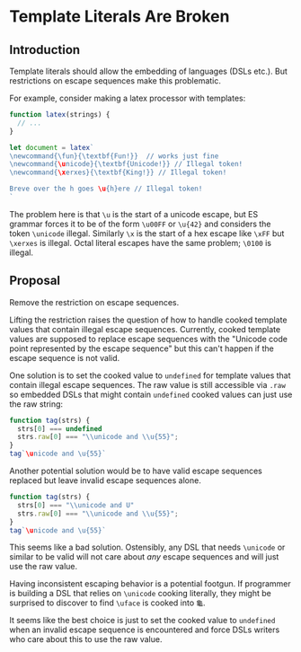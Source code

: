 # Template Literals Are Broken

## Introduction

Template literals should allow the embedding of languages (DSLs etc.). But restrictions on escape sequences make this problematic.

For example, consider making a latex processor with templates:

```js
function latex(strings) {
  // ...
}

let document = latex`
\newcommand{\fun}{\textbf{Fun!}}  // works just fine
\newcommand{\unicode}{\textbf{Unicode!}} // Illegal token!
\newcommand{\xerxes}{\textbf{King!}} // Illegal token!

Breve over the h goes \u{h}ere // Illegal token!
`
```

The problem here is that `\u` is the start of a unicode escape, but ES grammar forces it to be of the form `\u00FF` or `\u{42}`
and considers the token `\unicode` illegal.
Similarly `\x` is the start of a hex escape like `\xFF` but `\xerxes` is illegal. Octal literal escapes have the same problem; `\0100` is illegal.

## Proposal

Remove the restriction on escape sequences.

Lifting the restriction raises the question of how to handle cooked template values that contain illegal escape sequences. Currently, cooked template values are supposed to replace escape sequences with the "Unicode code point represented by the escape sequence" but this can't happen if the escape sequence is not valid.

One solution is to set the cooked value to `undefined` for template values that contain illegal escape sequences. The raw value is still accessible via `.raw` so embedded DSLs that might contain `undefined` cooked values can just use the raw string:

```js
function tag(strs) {
  strs[0] === undefined
  strs.raw[0] === "\\unicode and \\u{55}";
}
tag`\unicode and \u{55}`
```

Another potential solution would be to have valid escape sequences replaced but leave invalid escape sequences alone.

```js
function tag(strs) {
  strs[0] === "\\unicode and U"
  strs.raw[0] === "\\unicode and \\u{55}";
}
tag`\unicode and \u{55}`
```

This seems like a bad solution. Ostensibly, any DSL that needs `\unicode` or similar to be valid will not care about *any* escape sequences and will just use the raw value.

Having inconsistent escaping behavior is a potential footgun. If programmer is building a DSL that relies on `\unicode` cooking literally, they might be surprised to discover to find `\uface` is cooked into `龜`.

It seems like the best choice is just to set the cooked value to `undefined` when an invalid escape sequence is encountered and force DSLs writers who care about this to use the raw value.
